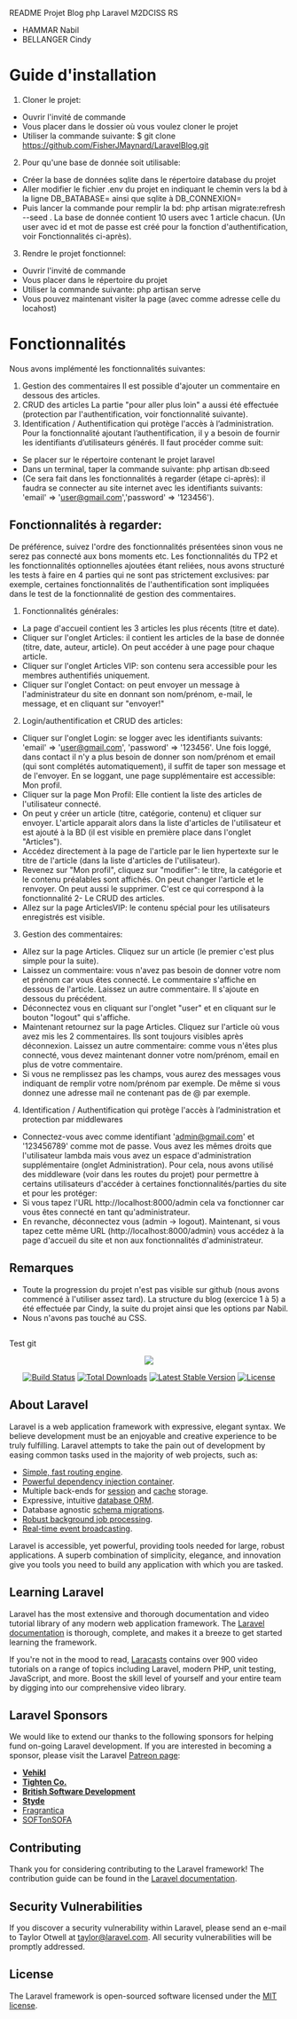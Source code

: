README Projet Blog php Laravel M2DCISS RS
- HAMMAR Nabil
- BELLANGER Cindy

# Guide d'installation
1. Cloner le projet:
- Ouvrir l'invité de commande
- Vous placer dans le dossier où vous voulez cloner le projet
- Utiliser la commande suivante:
		$ git clone https://github.com/FisherJMaynard/LaravelBlog.git

2. Pour qu'une base de donnée soit utilisable:
- Créer la base de données sqlite dans le répertoire database du projet
- Aller modifier le fichier .env du projet en indiquant le chemin vers la bd à la ligne DB_BATABASE= ainsi que sqlite à DB_CONNEXION=
- Puis lancer la commande pour remplir la bd: php artisan migrate:refresh --seed . La base de donnée contient 10 users avec 1 article chacun. (Un user avec id et mot de passe est créé pour la fonction d'authentification, voir Fonctionnalités ci-après). 

3. Rendre le projet fonctionnel:
- Ouvrir l'invité de commande
- Vous placer dans le répertoire du projet
- Utiliser la commande suivante:
		php artisan serve
- Vous pouvez maintenant visiter la page (avec comme adresse celle du locahost)

# Fonctionnalités
Nous avons implémenté les fonctionnalités suivantes:
1. Gestion des commentaires
	Il est possible d'ajouter un commentaire en dessous des articles.
2. CRUD des articles
	La partie "pour aller plus loin" a aussi été effectuée (protection par l'authentification, voir fonctionnalité suivante).
3. Identification / Authentification qui protège l'accès à l’administration. Pour la fonctionnalité ajoutant l’authentification, il y a besoin de fournir les identifiants d’utilisateurs générés. Il faut procéder comme suit:
* Se placer sur le répertoire contenant le projet laravel
* Dans un terminal, taper la commande suivante: php artisan db:seed
* (Ce sera fait dans les fonctionnalités à regarder (étape ci-après): il faudra se connecter au site internet avec les identifiants suivants: 'email' => 'user@gmail.com','password' => '123456').

## Fonctionnalités à regarder:
De préférence, suivez l'ordre des fonctionnalités présentées sinon vous ne serez pas connecté aux bons moments etc.
Les fonctionnalités du TP2 et les fonctionnalités optionnelles ajoutées étant reliées, nous avons structuré les tests à faire en 4 parties qui ne sont pas strictement exclusives: par exemple, certaines fonctionnalités de l'authentification sont impliquées dans le test de la fonctionnalité de gestion des commentaires.

1. Fonctionnalités générales:
- La page d'accueil contient les 3 articles les plus récents (titre et date).
- Cliquer sur l'onglet Articles: il contient les articles de la base de donnée (titre, date, auteur, article). On peut accéder à une page pour chaque article.
- Cliquer sur l'onglet Articles VIP: son contenu sera accessible pour les membres authentifiés uniquement.
- Cliquer sur l'onglet Contact: on peut envoyer un message à l'administrateur du site en donnant son nom/prénom, e-mail, le message, et en cliquant sur "envoyer!"

2. Login/authentification et CRUD des articles:
- Cliquer sur l'onglet Login: se logger avec les identifiants suivants: 'email' => 'user@gmail.com', 'password' => '123456'. Une fois loggé, dans contact il n'y a plus besoin de donner son nom/prénom et email (qui sont complétés automatiquement), il suffit de taper son message et de l'envoyer. En se loggant, une page supplémentaire est accessible: Mon profil.
- Cliquer sur la page Mon Profil: Elle contient la liste des articles de l'utilisateur connecté.
- On peut y créer un article (titre, catégorie, contenu) et cliquer sur envoyer. L'article apparait alors dans la liste d'articles de l'utilisateur et est ajouté à la BD (il est visible en première place dans l'onglet "Articles").
- Accédez directement à la page de l'article par le lien hypertexte sur le titre de l'article (dans la liste d'articles de l'utilisateur).
- Revenez sur "Mon profil", cliquez sur "modifier": le titre, la catégorie et le contenu préalables sont affichés. On peut changer l'article et le renvoyer. On peut aussi le supprimer. C'est ce qui correspond à la fonctionnalité 2- Le CRUD des articles.
- Allez sur la page ArticlesVIP: le contenu spécial pour les utilisateurs enregistrés est visible.

3. Gestion des commentaires:
- Allez sur la page Articles. Cliquez sur un article (le premier c'est plus simple pour la suite).
- Laissez un commentaire: vous n'avez pas besoin de donner votre nom et prénom car vous êtes connecté. Le commentaire s'affiche en dessous de l'article. Laissez un autre commentaire. Il s'ajoute en dessous du précédent. 
- Déconnectez vous en cliquant sur l'onglet "user" et en cliquant sur le bouton "logout" qui s'affiche.
- Maintenant retournez sur la page Articles. Cliquez sur l'article où vous avez mis les 2 commentaires. Ils sont toujours visibles après déconnexion. Laissez un autre commentaire: comme vous n'êtes plus connecté, vous devez maintenant donner votre nom/prénom, email en plus de votre commentaire.
- Si vous ne remplissez pas les champs, vous aurez des messages vous indiquant de remplir votre nom/prénom par exemple. De même si vous donnez une adresse mail ne contenant pas de @ par exemple.

4. Identification / Authentification qui protège l'accès à l’administration et protection par middlewares
- Connectez-vous avec comme identifiant 'admin@gmail.com' et '123456789' comme mot de passe. Vous avez les mêmes droits que l'utilisateur lambda mais vous avez un espace d'administration supplémentaire (onglet Administration). Pour cela, nous avons utilisé des middleware (voir dans les routes du projet) pour permettre à certains utilisateurs d'accéder à certaines fonctionnalités/parties du site et pour les protéger:
- Si vous tapez l'URL http://localhost:8000/admin cela va fonctionner car vous êtes connecté en tant qu'administrateur.
- En revanche, déconnectez vous (admin -> logout). Maintenant, si vous tapez cette même URL (http://localhost:8000/admin) vous accédez à la page d'accueil du site et non aux fonctionnalités d'administrateur.




## Remarques
- Toute la progression du projet n'est pas visible sur github (nous avons commencé à l'utiliser assez tard).
La structure du blog (exercice 1 à 5) a été effectuée par Cindy, la suite du projet ainsi que les options par Nabil. 
- Nous n'avons pas touché au CSS.


## 
##
Test git
<p align="center"><img src="https://laravel.com/assets/img/components/logo-laravel.svg"></p>

<p align="center">
<a href="https://travis-ci.org/laravel/framework"><img src="https://travis-ci.org/laravel/framework.svg" alt="Build Status"></a>
<a href="https://packagist.org/packages/laravel/framework"><img src="https://poser.pugx.org/laravel/framework/d/total.svg" alt="Total Downloads"></a>
<a href="https://packagist.org/packages/laravel/framework"><img src="https://poser.pugx.org/laravel/framework/v/stable.svg" alt="Latest Stable Version"></a>
<a href="https://packagist.org/packages/laravel/framework"><img src="https://poser.pugx.org/laravel/framework/license.svg" alt="License"></a>
</p>

## About Laravel

Laravel is a web application framework with expressive, elegant syntax. We believe development must be an enjoyable and creative experience to be truly fulfilling. Laravel attempts to take the pain out of development by easing common tasks used in the majority of web projects, such as:

- [Simple, fast routing engine](https://laravel.com/docs/routing).
- [Powerful dependency injection container](https://laravel.com/docs/container).
- Multiple back-ends for [session](https://laravel.com/docs/session) and [cache](https://laravel.com/docs/cache) storage.
- Expressive, intuitive [database ORM](https://laravel.com/docs/eloquent).
- Database agnostic [schema migrations](https://laravel.com/docs/migrations).
- [Robust background job processing](https://laravel.com/docs/queues).
- [Real-time event broadcasting](https://laravel.com/docs/broadcasting).

Laravel is accessible, yet powerful, providing tools needed for large, robust applications. A superb combination of simplicity, elegance, and innovation give you tools you need to build any application with which you are tasked.

## Learning Laravel

Laravel has the most extensive and thorough documentation and video tutorial library of any modern web application framework. The [Laravel documentation](https://laravel.com/docs) is thorough, complete, and makes it a breeze to get started learning the framework.

If you're not in the mood to read, [Laracasts](https://laracasts.com) contains over 900 video tutorials on a range of topics including Laravel, modern PHP, unit testing, JavaScript, and more. Boost the skill level of yourself and your entire team by digging into our comprehensive video library.

## Laravel Sponsors

We would like to extend our thanks to the following sponsors for helping fund on-going Laravel development. If you are interested in becoming a sponsor, please visit the Laravel [Patreon page](http://patreon.com/taylorotwell):

- **[Vehikl](http://vehikl.com)**
- **[Tighten Co.](https://tighten.co)**
- **[British Software Development](https://www.britishsoftware.co)**
- **[Styde](https://styde.net)**
- [Fragrantica](https://www.fragrantica.com)
- [SOFTonSOFA](https://softonsofa.com/)

## Contributing

Thank you for considering contributing to the Laravel framework! The contribution guide can be found in the [Laravel documentation](http://laravel.com/docs/contributions).

## Security Vulnerabilities

If you discover a security vulnerability within Laravel, please send an e-mail to Taylor Otwell at taylor@laravel.com. All security vulnerabilities will be promptly addressed.

## License

The Laravel framework is open-sourced software licensed under the [MIT license](http://opensource.org/licenses/MIT).

